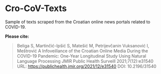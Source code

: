 # Cro-CoV-Texts
Sample of texts scraped from the Croatian online news portals related to COVID-19.

**Please cite:**
> Beliga S, Martinčić-Ipšić S, Matešić M, Petrijevčanin Vuksanović I, Meštrović A
Infoveillance of the Croatian Online Media During the COVID-19 Pandemic: One-Year Longitudinal Study Using Natural Language Processing
JMIR Public Health Surveill 2021;7(12):e31540
URL: https://publichealth.jmir.org/2021/12/e31540
DOI: 10.2196/31540

